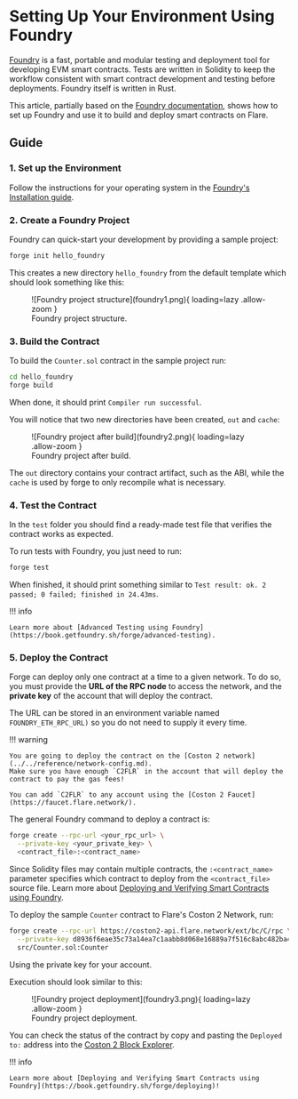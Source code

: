 # Setting Up Your Environment Using Foundry

[Foundry](https://book.getfoundry.sh/) is a fast, portable and modular testing and deployment tool for developing EVM smart contracts.
Tests are written in Solidity to keep the workflow consistent with smart contract development and testing before deployments.
Foundry itself is written in Rust.

This article, partially based on the [Foundry documentation](https://book.getfoundry.sh/), shows how to set up Foundry and use it to build and deploy smart contracts on Flare.

## Guide

### 1. Set up the Environment

Follow the instructions for your operating system in the [Foundry's Installation guide](https://book.getfoundry.sh/getting-started/installation).

### 2. Create a Foundry Project

Foundry can quick-start your development by providing a sample project:

```bash
forge init hello_foundry
```

This creates a new directory `hello_foundry` from the default template which should look something like this:

<figure markdown>
  ![Foundry project structure](foundry1.png){ loading=lazy .allow-zoom }
  <figcaption>Foundry project structure.</figcaption>
</figure>

### 3. Build the Contract

To build the `Counter.sol` contract in the sample project run:

```bash
cd hello_foundry
forge build
```

When done, it should print `Compiler run successful`.

You will notice that two new directories have been created, `out` and `cache`:

<figure markdown>
  ![Foundry project after build](foundry2.png){ loading=lazy .allow-zoom }
  <figcaption>Foundry project after build.</figcaption>
</figure>

The `out` directory contains your contract artifact, such as the ABI, while the `cache` is used by forge to only recompile what is necessary.

### 4. Test the Contract

In the `test` folder you should find a ready-made test file that verifies the contract works as expected.

To run tests with Foundry, you just need to run:

```bash
forge test
```

When finished, it should print something similar to `Test result: ok. 2 passed; 0 failed; finished in 24.43ms`.

!!! info

    Learn more about [Advanced Testing using Foundry](https://book.getfoundry.sh/forge/advanced-testing).

### 5. Deploy the Contract

Forge can deploy only one contract at a time to a given network.
To do so, you must provide the **URL of the RPC node** to access the network, and the **private key** of the account that will deploy the contract.

The URL can be stored in an environment variable named `FOUNDRY_ETH_RPC_URL)` so you do not need to supply it every time.

!!! warning

    You are going to deploy the contract on the [Coston 2 network](../../reference/network-config.md).
    Make sure you have enough `C2FLR` in the account that will deploy the contract to pay the gas fees!

    You can add `C2FLR` to any account using the [Coston 2 Faucet](https://faucet.flare.network/).

The general Foundry command to deploy a contract is:

```bash
forge create --rpc-url <your_rpc_url> \
  --private-key <your_private_key> \
  <contract_file>:<contract_name>
```

Since Solidity files may contain multiple contracts, the `:<contract_name>` parameter specifies which contract to deploy from the `<contract_file>` source file.
Learn more about [Deploying and Verifying Smart Contracts using Foundry](https://book.getfoundry.sh/forge/deploying).

To deploy the sample `Counter` contract to Flare's Coston 2 Network, run:

```bash
forge create --rpc-url https://coston2-api.flare.network/ext/bc/C/rpc \
  --private-key d8936f6eae35c73a14ea7c1aabb8d068e16889a7f516c8abc482ba4e1489f4cd \
  src/Counter.sol:Counter
```

Using the private key for your account.

Execution should look similar to this:

<figure markdown>
  ![Foundry project deployment](foundry3.png){ loading=lazy .allow-zoom }
  <figcaption>Foundry project deployment.</figcaption>
</figure>

You can check the status of the contract by copy and pasting the `Deployed to:` address into the [Coston 2 Block Explorer](https://coston2-explorer.flare.network/).

!!! info

    Learn more about [Deploying and Verifying Smart Contracts using Foundry](https://book.getfoundry.sh/forge/deploying)!
